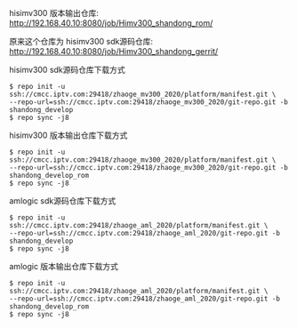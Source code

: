 hisimv300 版本输出仓库: http://192.168.40.10:8080/job/Himv300_shandong_rom/ 

原来这个仓库为 hisimv300 sdk源码仓库: http://192.168.40.10:8080/job/Himv300_shandong_gerrit/ 

hisimv300 sdk源码仓库下载方式

```shell
$ repo init -u ssh://cmcc.iptv.com:29418/zhaoge_mv300_2020/platform/manifest.git \
--repo-url=ssh://cmcc.iptv.com:29418/zhaoge_mv300_2020/git-repo.git -b shandong_develop
$ repo sync -j8
```

hisimv300 版本输出仓库下载方式

```shell
$ repo init -u ssh://cmcc.iptv.com:29418/zhaoge_mv300_2020/platform/manifest.git \
--repo-url=ssh://cmcc.iptv.com:29418/zhaoge_mv300_2020/git-repo.git -b shandong_develop_rom
$ repo sync -j8
````

amlogic sdk源码仓库下载方式

```shell
$ repo init -u ssh://cmcc.iptv.com:29418/zhaoge_aml_2020/platform/manifest.git \
--repo-url=ssh://cmcc.iptv.com:29418/zhaoge_aml_2020/git-repo.git -b shandong_develop
$ repo sync -j8
```

amlogic 版本输出仓库下载方式

```shell
$ repo init -u ssh://cmcc.iptv.com:29418/zhaoge_aml_2020/platform/manifest.git \
--repo-url=ssh://cmcc.iptv.com:29418/zhaoge_aml_2020/git-repo.git -b shandong_develop_rom
$ repo sync -j8
```